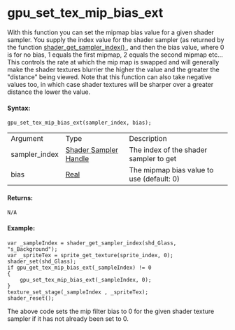 # gpu_set_tex_mip_bias_ext

With this function you can set the mipmap bias value for a given shader
sampler. You supply the index value for the shader sampler (as returned
by the function [ shader_get_sampler_index()
](../../Asset_Management/Shaders/shader_get_sampler_index) , and
then the bias value, where 0 is for no bias, 1 equals the first mipmap,
2 equals the second mipmap etc... This controls the rate at which the
mip map is swapped and will generally make the shader textures blurrier
the higher the value and the greater the "distance" being viewed. Note
that this function can also take negative values too, in which case
shader textures will be sharper over a greater distance the lower the
value.

#### Syntax:

``` gml
gpu_set_tex_mip_bias_ext(sampler_index, bias);
```

|               |                                                                                                                                  |                                           |
|---------------|----------------------------------------------------------------------------------------------------------------------------------|-------------------------------------------|
| Argument      | Type                                                                                                                             | Description                               |
| sampler_index |  [Shader Sampler Handle](../../../../../GameMaker_Language/GML_Reference/Asset_Management/Shaders/shader_get_sampler_index)  | The index of the shader sampler to get    |
| bias          |  [Real](../../../../../GameMaker_Language/GML_Overview/Data_Types)                                                           | The mipmap bias value to use (default: 0) |

#### Returns:

``` gml
N/A
```

#### Example:

``` gml
var _sampleIndex = shader_get_sampler_index(shd_Glass, "s_Background");
var _spriteTex = sprite_get_texture(sprite_index, 0);
shader_set(shd_Glass);
if gpu_get_tex_mip_bias_ext(_sampleIndex) != 0
{
    gpu_set_tex_mip_bias_ext(_sampleIndex, 0);
}
texture_set_stage(_sampleIndex , _spriteTex);
shader_reset();
```

The above code sets the mip filter bias to 0 for the given shader
texture sampler if it has not already been set to 0.
